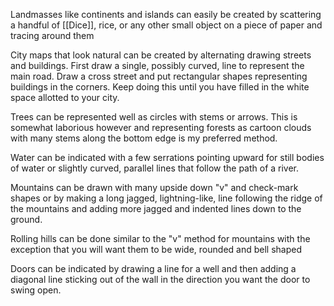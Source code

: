 Landmasses like continents and islands can easily be created by scattering a handful of [[Dice]], rice, or any other small object on a piece of paper and tracing around them

City maps that look natural can be created by alternating drawing streets and buildings. First draw a single, possibly curved, line to represent the main road. Draw a cross street and put rectangular shapes representing buildings in the corners. Keep doing this until you have filled in the white space allotted to your city.

Trees can be represented well as circles with stems or arrows. This is somewhat laborious however and representing forests as cartoon clouds with many stems along the bottom edge is my preferred method.

Water can be indicated with a few serrations pointing upward for still bodies of water or slightly curved, parallel lines that follow the path of a river.

Mountains can be drawn with many upside down "v" and check-mark shapes or by making a long jagged, lightning-like, line following the ridge of the mountains and adding more jagged and indented lines down to the ground.

Rolling hills can be done similar to the "v" method for mountains with the exception that you will want them to be wide, rounded and bell shaped

Doors can be indicated by drawing a line for a well and then adding a diagonal line sticking out of the wall in the direction you want the door to swing open.

